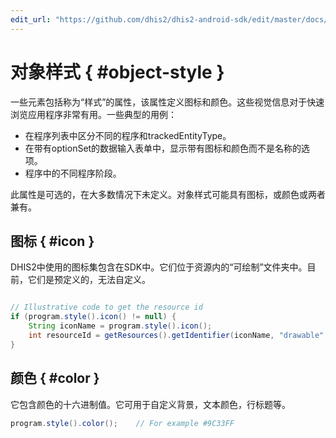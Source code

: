 ```yaml
---
edit_url: "https://github.com/dhis2/dhis2-android-sdk/edit/master/docs/content/developer/object-style.md" 
---
```

# 对象样式  { #object-style } 

 <!--DHIS2-SECTION-ID:object-style-->

一些元素包括称为“样式”的属性，该属性定义图标和颜色。这些视觉信息对于快速浏览应用程序非常有用。一些典型的用例：

- 在程序列表中区分不同的程序和trackedEntityType。
- 在带有optionSet的数据输入表单中，显示带有图标和颜色而不是名称的选项。
- 程序中的不同程序阶段。

此属性是可选的，在大多数情况下未定义。对象样式可能具有图标，或颜色或两者兼有。

## 图标 { #icon } 

DHIS2中使用的图标集包含在SDK中。它们位于资源内的“可绘制”文件夹中。目前，它们是预定义的，无法自定义。

```java

// Illustrative code to get the resource id
if (program.style().icon() != null) {
    String iconName = program.style().icon();
    int resourceId = getResources().getIdentifier(iconName, "drawable", getPackageName());
}
```

## 颜色 { #color } 

它包含颜色的十六进制值。它可用于自定义背景，文本颜色，行标题等。

```java
program.style().color();    // For example #9C33FF

```


